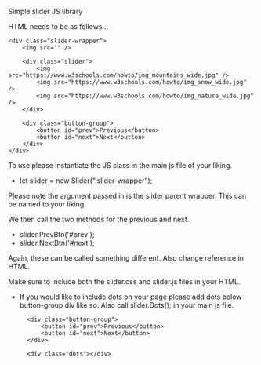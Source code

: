 Simple slider JS library

HTML needs to be as follows...

    <div class="slider-wrapper">
        <img src="" />

        <div class="slider">
            <img src="https://www.w3schools.com/howto/img_mountains_wide.jpg" />
            <img src="https://www.w3schools.com/howto/img_snow_wide.jpg" />
            <img src="https://www.w3schools.com/howto/img_nature_wide.jpg" />
        </div>

        <div class="button-group">
            <button id="prev">Previous</button>
            <button id="next">Next</button>
        </div>
    </div>


To use please instantiate the JS class in the main js file of your liking.

* let slider = new Slider(".slider-wrapper");    

Please note the argument passed in is the slider parent wrapper. This can be named to your liking.

We then call the two methods for the previous and next.

* slider.PrevBtn('#prev');
* slider.NextBtn('#next');

Again, these can be called something different. Also change reference in HTML.

Make sure to include both the slider.css and slider.js files in your HTML.


- If you would like to include dots on your page please add dots below button-group div like so. Also call slider.Dots(); in your main js file.

        <div class="button-group">
            <button id="prev">Previous</button>
            <button id="next">Next</button>
        </div>

        <div class="dots"></div>

